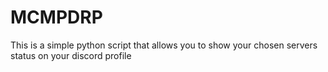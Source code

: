 # MCMPDRP
This is a simple python script that allows you to show your chosen servers status on your discord profile

